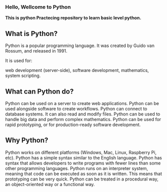 <h3 style="margin-top:20px,justify-content:center, color:#f9322c">Hello, Wellcome to Python</h3>
<h4 style="margin-top:10px">This is python Practecing repository to learn basic level python.</h4>
<p>
    <h2 style="margin-top:10 px, color:#f9322c,text-aline:center">What is Python?</h2>
Python is a popular programming language. It was created by Guido van Rossum, and released in 1991.

It is used for:

web development (server-side),
software development,
mathematics,
system scripting.
<h2 style="margin-top:10 px, color:#f9322c,text-aline:center">What can Python do?</h2>
Python can be used on a server to create web applications.
Python can be used alongside software to create workflows.
Python can connect to database systems. It can also read and modify files.
Python can be used to handle big data and perform complex mathematics.
Python can be used for rapid prototyping, or for production-ready software development.
<h2 style="margin-top:10 px, color:#f9322c,text-aline:center">Why Python?</h2>
Python works on different platforms (Windows, Mac, Linux, Raspberry Pi, etc).
Python has a simple syntax similar to the English language.
Python has syntax that allows developers to write programs with fewer lines than some other programming languages.
Python runs on an interpreter system, meaning that code can be executed as soon as it is written. This means that prototyping can be very quick.
Python can be treated in a procedural way, an object-oriented way or a functional way.
</p>